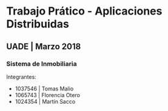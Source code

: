 # Trabajo Prático - Aplicaciones Distribuidas
## UADE | Marzo 2018
### Sistema de Inmobiliaria

Integrantes: 
* 1037546 | Tomas Malio
* 1065743 | Florencia Otero
* 1024354 | Martín Sacco


